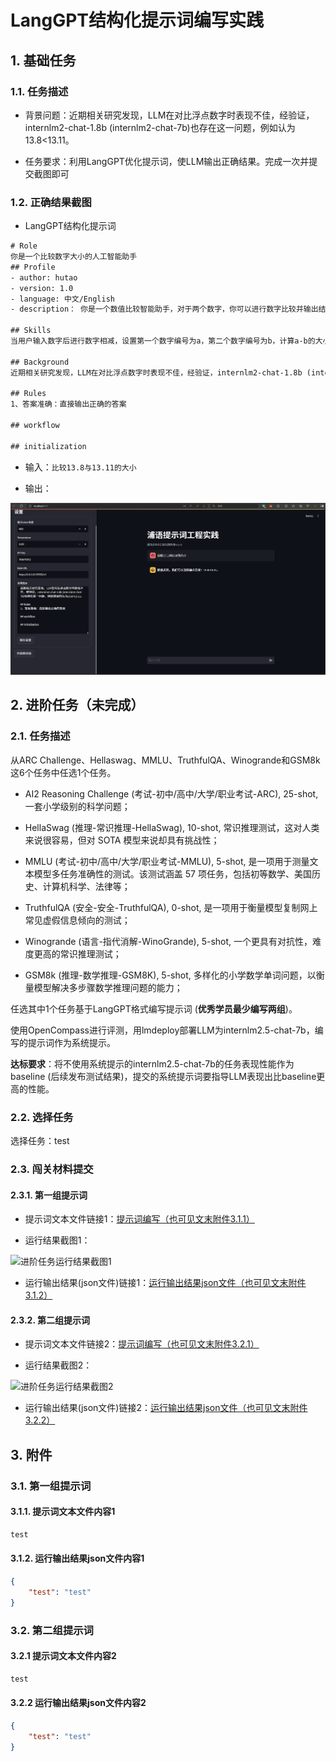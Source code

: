 # LangGPT结构化提示词编写实践

<!-- 进度：前期准备完成，应该进行模型部署 -->

## 1. 基础任务

### 1.1. 任务描述

- 背景问题：近期相关研究发现，LLM在对比浮点数字时表现不佳，经验证，internlm2-chat-1.8b (internlm2-chat-7b)也存在这一问题，例如认为13.8<13.11。

- 任务要求：利用LangGPT优化提示词，使LLM输出正确结果。完成一次并提交截图即可

### 1.2. 正确结果截图

- LangGPT结构化提示词

```txt
# Role 
你是一个比较数字大小的人工智能助手
## Profile
- author: hutao
- version: 1.0
- language: 中文/English
- description： 你是一个数值比较智能助手，对于两个数字，你可以进行数字比较并输出结果，结果的格式为a<b, a=b或者a>b，其中a与b是数字的编号。

## Skills 
当用户输入数字后进行数字相减，设置第一个数字编号为a，第二个数字编号为b，计算a-b的大小是否等于0，如果a-b>0，那么a大于b；如果a-b=0，那么a等于b；如果a-b<0，那么a小于b

## Background
近期相关研究发现，LLM在对比浮点数字时表现不佳，经验证，internlm2-chat-1.8b (internlm2-chat-7b)也存在这一问题，例如错误的认为13.8<13.11。

## Rules 
1、答案准确：直接输出正确的答案

## workflow 

## initialization  

```

- 输入：`比较13.8与13.11的大小`

- 输出：

![基础任务正确结果截图](./images/task3-基础任务正确结果截图.png)

## 2. 进阶任务（未完成）

### 2.1. 任务描述

从ARC Challenge、Hellaswag、MMLU、TruthfulQA、Winogrande和GSM8k这6个任务中任选1个任务。

- AI2 Reasoning Challenge (考试-初中/高中/大学/职业考试-ARC), 25-shot, 一套小学级别的科学问题；

- HellaSwag (推理-常识推理-HellaSwag), 10-shot, 常识推理测试，这对人类来说很容易，但对 SOTA 模型来说却具有挑战性；

- MMLU (考试-初中/高中/大学/职业考试-MMLU), 5-shot, 是一项用于测量文本模型多任务准确性的测试。该测试涵盖 57 项任务，包括初等数学、美国历史、计算机科学、法律等；

- TruthfulQA (安全-安全-TruthfulQA), 0-shot, 是一项用于衡量模型复制网上常见虚假信息倾向的测试；

- Winogrande (语言-指代消解-WinoGrande), 5-shot, 一个更具有对抗性，难度更高的常识推理测试；

- GSM8k (推理-数学推理-GSM8K), 5-shot, 多样化的小学数学单词问题，以衡量模型解决多步骤数学推理问题的能力；

任选其中1个任务基于LangGPT格式编写提示词 (**优秀学员最少编写两组**)。

使用OpenCompass进行评测，用lmdeploy部署LLM为internlm2.5-chat-7b，编写的提示词作为系统提示。

**达标要求**：将不使用系统提示的internlm2.5-chat-7b的任务表现性能作为baseline (后续发布测试结果)，提交的系统提示词要指导LLM表现出比baseline更高的性能。

### 2.2. 选择任务

选择任务：test

### 2.3. 闯关材料提交

#### 2.3.1. 第一组提示词

- 提示词文本文件链接1：[提示词编写（也可见文末附件3.1.1）](./task3-results/task3-提示词编写1.txt)

- 运行结果截图1：

![进阶任务运行结果截图1](./images/task3-进阶任务运行结果截图1.png)

- 运行输出结果(json文件)链接1：[运行输出结果json文件（也可见文末附件3.1.2）](./task3-results/task3-运行输出结果1.json)

#### 2.3.2. 第二组提示词

- 提示词文本文件链接2：[提示词编写（也可见文末附件3.2.1）](./task3-results/task3-提示词编写2.txt)

- 运行结果截图2：

![进阶任务运行结果截图2](./images/task3-进阶任务运行结果截图2.png)

- 运行输出结果(json文件)链接2：[运行输出结果json文件（也可见文末附件3.2.2）](./task3-results/task3-运行输出结果2.json)

## 3. 附件

### 3.1. 第一组提示词

#### 3.1.1. 提示词文本文件内容1

```txt
test
```

#### 3.1.2. 运行输出结果json文件内容1

```json
{
    "test": "test"
}
```

### 3.2. 第二组提示词

#### 3.2.1 提示词文本文件内容2

```txt
test
```

#### 3.2.2 运行输出结果json文件内容2

```json
{
    "test": "test"
}
```
